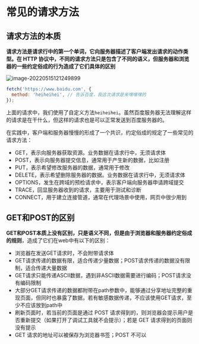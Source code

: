 # 常见的请求方法

## 请求方法的本质

**请求方法是请求行中的第一个单词，它向服务器描述了客户端发出请求的动作类型。在 HTTP 协议中，不同的请求方法只是包含了不同的语义，但服务器和浏览器的一些约定俗成的行为造成了它们具体的区别**

![image-20220515121249899](https://penguinbucket.obs.cn-southwest-2.myhuaweicloud.com/img/image-20220515121249899.png)

```js
fetch('https://www.baidu.com', {
  method: 'heiheihei', // 告诉百度，我这次请求是来嘿嘿嘿的
});
```

上面的请求中，我们使用了自定义方法`heiheihei`。虽然百度服务器无法理解这样的请求是在干什么，但这样的请求也是可以正常发送到百度服务器的。

在实践中，客户端和服务器慢慢的形成了一个共识，约定俗成的规定了一些常见的请求方法：

- GET，表示向服务器获取资源。业务数据在请求行中，无须请求体
- POST，表示向服务器提交信息，通常用于产生新的数据，比如注册
- PUT，表示希望修改服务器的数据，通常用于修改
- DELETE，表示希望删除服务器的数据。业务数据在请求行中，无须请求体
- OPTIONS，发生在跨域的预检请求中，表示客户端向服务器申请跨域提交
- TRACE，回显服务器收到的请求，主要用于测试和诊断
- CONNECT，用于建立连接管道，通常在代理场景中使用，网页中很少用到

## GET和POST的区别

**GET和POST本质上没有区别，只是语义不同，但是由于浏览器和服务器约定俗成的规则**，造成了它们在web中有以下的区别：

- 浏览器在发送GET请求时，不会附带请求体
- GET请求传递的数据有限，适合传递少量数据；POST请求传递的数据没有限制，适合传递大量数据
- GET请求只能传递ASCII数据，遇到非ASCII数据需要进行编码；POST请求没有编码限制
- 大部分GET请求传递的数据都附带在path参数中，能够通过分享地址完整的重现页面，但同时也暴露了数据，若有敏感数据传递，不应该使用GET请求，至少不应该放到path中
- 刷新页面时，若当前的页面是通过 POST 请求得到的，则浏览器会提示用户是否重新提交（如果打开了调试工具就不会提示）；若是 GET 请求得到的页面则没有提示
- GET 请求的地址可以被保存为浏览器书签；POST 不可以

<Vssue 
    :options="{ labels: [$page.relativePath.split('/')[0]] }" 
    :title="$page.relativePath.split('/')[1]" 
/>